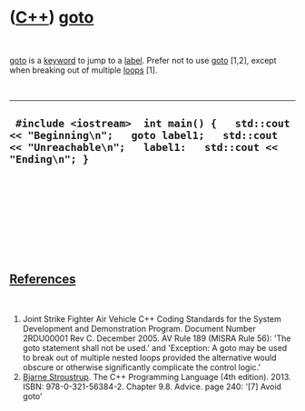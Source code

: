 



 

 

 

 

 

([C++](Cpp.md)) [goto](CppGoto.md)
====================================

 

[goto](CppGoto.md) is a [keyword](CppKeyword.md) to jump to a
[label](CppLabel.md). Prefer not to use [goto](CppGoto.md) \[1,2\],
except when breaking out of multiple [loops](CppLoop.md) \[1\].

 

  ----------------------------------------------------------------------------------------------------------------------------------------------------------
  ` #include <iostream>  int main() {   std::cout << "Beginning\n";   goto label1;   std::cout << "Unreachable\n";   label1:   std::cout << "Ending\n"; }`
  ----------------------------------------------------------------------------------------------------------------------------------------------------------

 

 

 

 

 

[References](CppReferences.md)
-------------------------------

 

1.  Joint Strike Fighter Air Vehicle C++ Coding Standards for the System
    Development and Demonstration Program. Document Number 2RDU00001
    Rev C. December 2005. AV Rule 189 (MISRA Rule 56): 'The goto
    statement shall not be used.' and 'Exception: A goto may be used to
    break out of multiple nested loops provided the alternative would
    obscure or otherwise significantly complicate the control logic.'
2.  [Bjarne Stroustrup](CppBjarneStroustrup.md). The C++ Programming
    Language (4th edition). 2013. ISBN: 978-0-321-56384-2. Chapter 9.8.
    Advice. page 240: '\[7\] Avoid goto'

 

 

 

 

 





 



